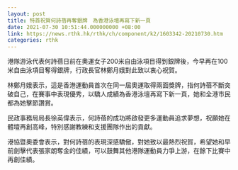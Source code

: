 ```yaml
---
layout: post
title: 特首祝賀何詩蓓再奪銀牌　為香港泳壇再寫下新一頁
date: 2021-07-30 10:51:44.000000000 +08:00
link: https://news.rthk.hk/rthk/ch/component/k2/1603342-20210730.htm
categories: rthk
---
```


港隊游泳代表何詩蓓日前在奧運女子200米自由泳項目得到銀牌後，今早再在100米自由泳項目奪得銀牌，行政長官林鄭月娥對此致以衷心祝賀。

林鄭月娥表示，這是香港運動員首次在同一屆奧運取得兩面獎牌，指何詩蓓不斷突破自己，在賽事中表現優秀，以驕人成績為香港泳壇再寫下新一頁，她和全港市民都為她擊節讚賞。

民政事務局局長徐英偉表示，何詩蓓的成功將啟發更多運動員追求夢想，祝願她在體壇再創高峰，特別感謝教練和支援團隊作出的貢獻。

港協暨奧委會表示，對何詩蓓的表現深感驕傲，對她致以最熱烈祝賀，希望她和早前劍擊代表張家朗奪金的佳績，可以鼓舞其他港隊運動員力爭上游，在餘下比賽中再創佳績。
